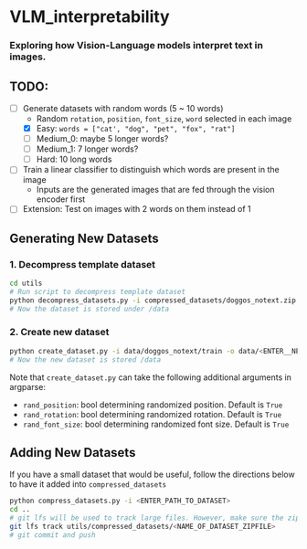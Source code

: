 # VLM_interpretability
### Exploring how Vision-Language models interpret text in images.

## TODO:
- [ ] Generate datasets with random words (5 ~ 10 words)
  - Random `rotation`, `position`, `font_size`, `word` selected in each image
  - [X] Easy: `words = ["cat', "dog", "pet", "fox", "rat"]`
  - [ ] Medium_0: maybe 5 longer words?
  - [ ] Medium_1: 7 longer words?
  - [ ] Hard: 10 long words
- [ ] Train a linear classifier to distinguish which words are present in the image
  - Inputs are the generated images that are fed through the vision encoder first
- [ ] Extension: Test on images with 2 words on them instead of 1

## Generating New Datasets
### 1. Decompress template dataset
```bash
cd utils
# Run script to decompress template dataset
python decompress_datasets.py -i compressed_datasets/doggos_notext.zip
# Now the dataset is stored under /data
```

### 2. Create new dataset
```bash
python create_dataset.py -i data/doggos_notext/train -o data/<ENTER__NEW_NAME>
# Now the new dataset is stored /data
```
Note that `create_dataset.py` can take the following additional arguments in argparse:
  - `rand_position`: bool determining randomized position. Default is `True`
  - `rand_rotation`: bool determining randomized rotation. Default is `True`
  - `rand_font_size`: bool determining randomized font size. Default is `True`

## Adding New Datasets
If you have a small dataset that would be useful, follow the directions below to have it added into `compressed_datasets`
```bash
python compress_datasets.py -i <ENTER_PATH_TO_DATASET>
cd ..
# git lfs will be used to track large files. However, make sure the zipfile is under 500MB
git lfs track utils/compressed_datasets/<NAME_OF_DATASET_ZIPFILE>
# git commit and push
```
